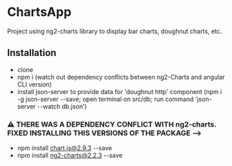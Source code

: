 # ChartsApp

Project using ng2-charts library to display bar charts, doughnut charts, etc.

## Installation

- clone
- npm i (watch out dependency conflicts between ng2-Charts and angular CLI version)
- install json-server to provide data for 'doughnut http' component (npm i -g json-server --save; open terminal on src/db; run command 'json-server --watch db.json')

### ⚠ THERE WAS A DEPENDENCY CONFLICT WITH ng2-charts. FIXED INSTALLING THIS VERSIONS OF THE PACKAGE -->

- npm install chart.js@2.9.3 --save
- npm install ng2-charts@2.2.3 --save